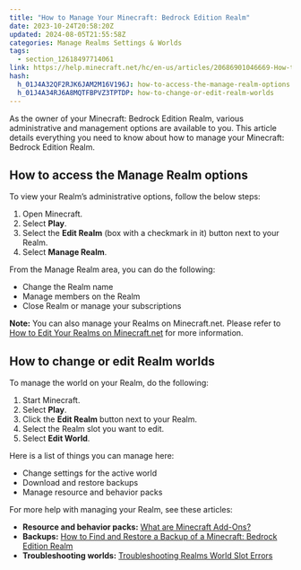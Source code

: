 ```yaml
---
title: "How to Manage Your Minecraft: Bedrock Edition Realm"
date: 2023-10-24T20:58:20Z
updated: 2024-08-05T21:55:58Z
categories: Manage Realms Settings & Worlds
tags:
  - section_12618497714061
link: https://help.minecraft.net/hc/en-us/articles/20686901046669-How-to-Manage-Your-Minecraft-Bedrock-Edition-Realm
hash:
  h_01J4A32QF2RJK6JAM2M16V196J: how-to-access-the-manage-realm-options
  h_01J4A34RJ6A8MQTFBPVZ3TPTDP: how-to-change-or-edit-realm-worlds
---
```


As the owner of your Minecraft: Bedrock Edition Realm, various administrative and management options are available to you. This article details everything you need to know about how to manage your Minecraft: Bedrock Edition Realm.

## How to access the Manage Realm options

To view your Realm’s administrative options, follow the below steps:

1.  Open Minecraft.
2.  Select **Play**.
3.  Select the **Edit Realm** (box with a checkmark in it) button next to your Realm.
4.  Select **Manage Realm**.

From the Manage Realm area, you can do the following:

- Change the Realm name
- Manage members on the Realm
- Close Realm or manage your subscriptions

**Note:** You can also manage your Realms on Minecraft.net. Please refer to [How to Edit Your Realms on Minecraft.net](./How-To-Edit-Your-Realms-on-Minecraft-net.md) for more information.

## How to change or edit Realm worlds

To manage the world on your Realm, do the following:

1.  Start Minecraft.
2.  Select **Play**.
3.  Click the **Edit Realm** button next to your Realm.
4.  Select the Realm slot you want to edit.
5.  Select **Edit World**.

Here is a list of things you can manage here:

- Change settings for the active world
- Download and restore backups
- Manage resource and behavior packs

For more help with managing your Realm, see these articles:

- **Resource and behavior packs:** [What are Minecraft Add-Ons?](../Minecraft-Marketplace/What-are-Minecraft-Add-Ons.md)
- **Backups:** [How to Find and Restore a Backup of a Minecraft: Bedrock Edition Realm](./How-to-Find-and-Restore-a-Backup-of-a-Minecraft-Bedrock-Edition-Realm.md)
- **Troubleshooting worlds:** [Troubleshooting Realms World Slot Errors](../Troubleshoot-Minecraft-Realms/Troubleshooting-Realms-World-Slot-Errors.md)
